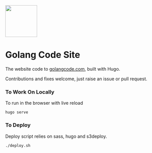 
<img src="https://golangcode.com/logo.svg" width="100">

# Golang Code Site

The website code to [golangcode.com](https://golangcode.com), built with Hugo.

Contributions and fixes welcome, just raise an issue or pull request.

### To Work On Locally

To run in the browser with live reload

```
hugo serve
```

### To Deploy

Deploy script relies on sass, hugo and s3deploy.

```
./deploy.sh
```

